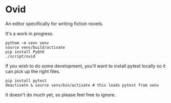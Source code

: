 # Ovid

An editor specifically for writing fiction novels.

It's a work in progress.

    pythom -m venv venv
    source venv/build/activate
    pip install PyQt6
    ./script/ovid

If you wish to do some development, you'll want to install pytest locally so
it can pick up the right files.

    pip install pytest
    deactivate & source venv/bin/activate # this loads pytest from venv

It doesn't do much yet, so please feel free to ignore.
